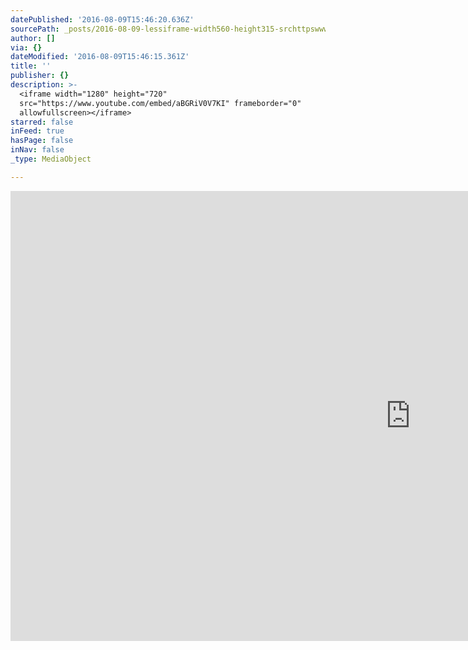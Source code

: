 ```yaml
---
datePublished: '2016-08-09T15:46:20.636Z'
sourcePath: _posts/2016-08-09-lessiframe-width560-height315-srchttpswwwyoutubeco.md
author: []
via: {}
dateModified: '2016-08-09T15:46:15.361Z'
title: ''
publisher: {}
description: >-
  <iframe width="1280" height="720"
  src="https://www.youtube.com/embed/aBGRiV0V7KI" frameborder="0"
  allowfullscreen></iframe>
starred: false
inFeed: true
hasPage: false
inNav: false
_type: MediaObject

---
```

<iframe width="1280" height="720" src="https://www.youtube.com/embed/aBGRiV0V7KI" frameborder="0" allowfullscreen\></iframe\>